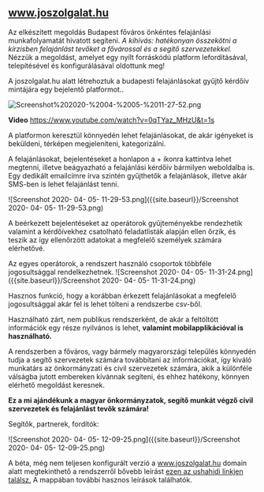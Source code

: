 ## www.joszolgalat.hu

Az elkészített megoldás Budapest főváros önkéntes felajánlási munkafolyamatát hivatott segíteni. 
_A kihívás: hatékonyan összekötni a kírzisben felajánlást tevőket a fővárossal és a segítő szervezetekkel._
Nézzük a megoldást, amelyet egy nyílt forráskódú platform lefordításával, telepítésével és konfigurálásával oldottunk meg! 

A joszolgalat.hu alatt létrehoztuk a budapesti felajánlásokat gyűjtő kérdőív mintájára egy bejelentő platformot..

![Screenshot%202020-%2004-%2005-%2011-27-52.png]({{site.baseurl}}/Screenshot%202020-%2004-%2005-%2011-27-52.png)

**Video**
https://www.youtube.com/watch?v=0qTYaz_MHzU&t=1s

A platformon keresztül könnyedén lehet felajánlásokat, de akár igényeket is beküldeni, térképen megjeleníteni, kategorizálni. 




A felajánlásokat, bejelentéseket a honlapon a + ikonra kattintva lehet megtenni, illetve beágyazható a felajánlási kérdőív bármilyen weboldalba is. Egy dedikált emailcímre írva szintén gyűjthetők a felajánlások,  illetve akár SMS-ben is lehet felajánlást tenni.

![Screenshot 2020- 04- 05- 11-29-53.png]({{site.baseurl}}/Screenshot 2020- 04- 05- 11-29-53.png)


A beérkezett bejelentéseket az operátorok gyűjteményekbe rendezhetik valamint a kérdőívekhez csatolható feladatlisták alapján ellen	őrzik, és teszik az így ellenőrzött adatokat a megfelelő személyek számára elérhetővé.

Az egyes operátorok, a rendszert használó csoportok többféle jogosultsággal rendelkezhetnek. 
![Screenshot 2020- 04- 05- 11-31-24.png]({{site.baseurl}}/Screenshot 2020- 04- 05- 11-31-24.png)


Hasznos funkció, hogy a korábban érkezett felajánlásokat a megfelelő jogosultsággal akár fel is lehet tölteni a rendszerbe csv-ből.

Használható zárt, nem publikus rendszerként, de akár a feltöltött információk egy része nyilvános is lehet, **valamint mobilapplikációval is használható.**

A rendszerben a főváros, vagy bármely magyarországi település könnyedén tudja a segítő szervezetek számára továbbítani az információkat, így kiváló munkatárs az önkormányzati és civil szervezetek számára, akik a különféle válságba jutott embereken kívánnak segíteni, és ehhez hatékony, könnyen elérhető megoldást keresnek.

**Ez a mi ajándékunk a magyar önkormányzatok, segítő munkát végző civil szervezetek és felajánlást tevők számára!**

Segítők, partnerek, fordítók:

![Screenshot 2020- 04- 05- 12-09-25.png]({{site.baseurl}}/Screenshot 2020- 04- 05- 12-09-25.png)



A béta, még nem teljesen konfigurált verzió a www.joszolgalat.hu domain alatt megtekinthető a rendszerről bővebb leírást [ezen az ushahidi linkjen találsz.](https://github.com/ushahidi)
A mappában további hasznos leírások találhatók.
